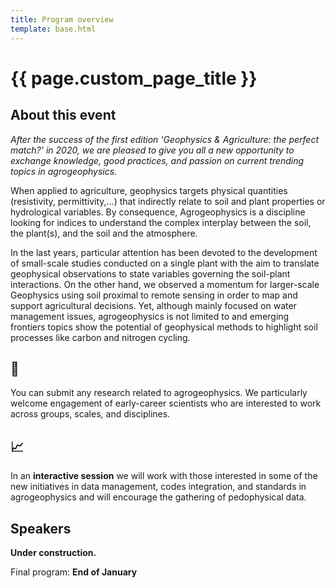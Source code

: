 ```yaml
---
title: Program overview
template: base.html
---
```


# {{ page.custom_page_title }}


## About this event

_After the success of the first edition '*Geophysics & Agriculture: the perfect match?*' in 2020, we are pleased to give you all a new opportunity to exchange knowledge, good practices, and passion on current trending topics in agrogeophysics._


When applied to agriculture, geophysics targets physical quantities (resistivity, permittivity,…) that indirectly relate to soil and plant properties or hydrological variables. By consequence, Agrogeophysics is a discipline looking for indices to understand the complex interplay between the soil, the plant(s), and the soil and the atmosphere. 

In the last years, particular attention has been devoted to the development of small-scale studies conducted on a single plant with the aim to translate geophysical observations to state variables governing the soil-plant interactions. On the other hand, we observed a momentum for larger-scale Geophysics using soil proximal to remote sensing in order to map and support agricultural decisions. Yet, although mainly focused on water management issues, agrogeophysics is not limited to and emerging frontiers topics show the potential of geophysical methods to highlight soil processes like carbon and nitrogen cycling.

## 📝 

You can submit any research related to agrogeophysics. We particularly welcome engagement of early-career scientists who are interested to work across groups, scales, and disciplines.

## 📈 

In an **interactive session**  we will work with those interested in some of the new initiatives in data management, codes integration, and standards in agrogeophysics and will encourage the gathering of pedophysical data. 



## Speakers

<div class="callout">

<i class="fa fa-paint-roller fa-lg me-2" aria-hidden="true"></i>
**Under construction.**

Final program: **End of January**
 
</div>




